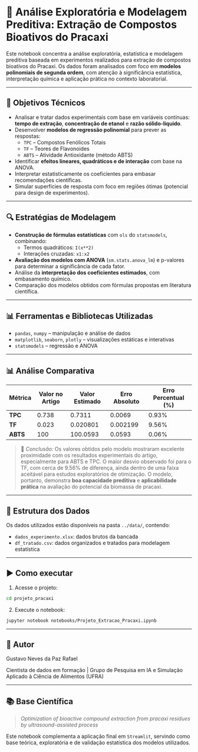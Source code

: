 # 📒 Análise Exploratória e Modelagem Preditiva: Extração de Compostos Bioativos do Pracaxi

Este notebook concentra a análise exploratória, estatística e modelagem preditiva baseada em experimentos realizados para extração de compostos bioativos do Pracaxi. Os dados foram analisados com foco em **modelos polinomiais de segunda ordem**, com atenção à significância estatística, interpretação química e aplicação prática no contexto laboratorial.

---

## 🎯 Objetivos Técnicos

- Analisar e tratar dados experimentais com base em variáveis contínuas: **tempo de extração**, **concentração de etanol** e **razão sólido-líquido**.
- Desenvolver **modelos de regressão polinomial** para prever as respostas:
  - `TPC` – Compostos Fenólicos Totais
  - `TF` – Teores de Flavonoides
  - `ABTS` – Atividade Antioxidante (método ABTS)
- Identificar **efeitos lineares, quadráticos e de interação** com base na ANOVA.
- Interpretar estatisticamente os coeficientes para embasar recomendações científicas.
- Simular superfícies de resposta com foco em regiões ótimas (potencial para design de experimentos).

---

## 🔍 Estratégias de Modelagem

- **Construção de fórmulas estatísticas** com `ols` do `statsmodels`, combinando:
  - Termos quadráticos: `I(x**2)`
  - Interações cruzadas: `x1:x2`
- **Avaliação dos modelos com ANOVA** (`sm.stats.anova_lm`) e p-valores para determinar a significância de cada fator.
- Análise da **interpretação dos coeficientes estimados**, com embasamento químico.
- Comparação dos modelos obtidos com fórmulas propostas em literatura científica.

---

## 📊 Ferramentas e Bibliotecas Utilizadas

- `pandas`, `numpy` – manipulação e análise de dados
- `matplotlib`, `seaborn`, `plotly` – visualizações estáticas e interativas
- `statsmodels` – regressão e ANOVA

---

## 📊 Análise Comparativa

| Métrica        | Valor no Artigo | Valor Estimado | Erro Absoluto | Erro Percentual (%) |
|----------------|------------------|----------------|----------------|----------------------|
| **TPC**        | 0.738            | 0.7311         | 0.0069         | 0.93%                |
| **TF**         | 0.023            | 0.020801       | 0.002199       | 9.56%                |
| **ABTS**       | 100              | 100.0593       | 0.0593         | 0.06%                |

> 🔎 *Conclusão:* Os valores obtidos pelo modelo mostraram excelente proximidade com os resultados experimentais do artigo, especialmente para ABTS e TPC. O maior desvio observado foi para o TF, com cerca de 9.56% de diferença, ainda dentro de uma faixa aceitável para estudos exploratórios de otimização. O modelo, portanto, demonstra **boa capacidade preditiva** e **aplicabilidade prática** na avaliação do potencial da biomassa de pracaxi.

---

## 📁 Estrutura dos Dados

Os dados utilizados estão disponíveis na pasta `../data/`, contendo:

- `dados_experimento.xlsx`: dados brutos da bancada
- `df_tratado.csv`: dados organizados e tratados para modelagem estatística

---

## ▶️ Como executar

1. Acesse o projeto:
```bash
cd projeto_pracaxi
```

2. Execute o notebook:
```bash
jupyter notebook notebooks/Projeto_Extracao_Pracaxi.ipynb
```

---

## 🧠 Autor

Gustavo Neves da Paz Rafael
  
Cientista de dados em formação | Grupo de Pesquisa em IA e Simulação Aplicado à Ciência de Alimentos (UFRA)

---

## 📚 Base Científica

> *Optimization of bioactive compound extraction from pracaxi residues by ultrasound-assisted process*

Este notebook complementa a aplicação final em `Streamlit`, servindo como base teórica, exploratória e de validação estatística dos modelos utilizados.

